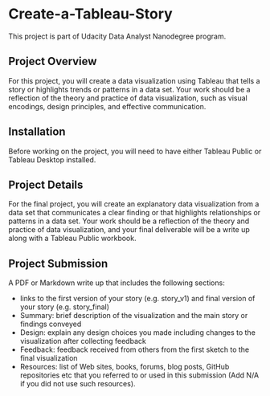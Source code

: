 # Create-a-Tableau-Story

This project is part of Udacity Data Analyst Nanodegree program.

## Project Overview

For this project, you will create a data visualization using Tableau that tells a story or highlights trends or patterns in a data set. Your work should be a reflection of the theory and practice of data visualization, such as visual encodings, design principles, and effective communication.

## Installation

Before working on the project, you will need to have either Tableau Public or Tableau Desktop installed. 

## Project Details

For the final project, you will create an explanatory data visualization from a data set that communicates a clear finding or that highlights relationships or patterns in a data set. Your work should be a reflection of the theory and practice of data visualization, and your final deliverable will be a write up along with a Tableau Public workbook.

## Project Submission

A PDF or Markdown write up that includes the following sections:
  * links to the first version of your story (e.g. story_v1) and final version of your story (e.g. story_final)
  * Summary: brief description of the visualization and the main story or findings conveyed
  * Design: explain any design choices you made including changes to the visualization after collecting feedback
  * Feedback: feedback received from others from the first sketch to the final visualization
  * Resources: list of Web sites, books, forums, blog posts, GitHub repositories etc that you referred to or used in this submission (Add     N/A if you did not use such resources).
